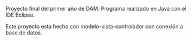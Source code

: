 Proyecto final del primer año de DAM. 
Programa realizado en Java con el IDE Eclipse.

Este proyecto esta hecho con modelo-vista-controlador con conexión a base de datos.
